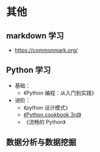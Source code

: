 # 其他

## markdown 学习

- <https://commonmark.org/>

## Python 学习

- 基础：
    - 《Python 编程：从入门到实践》
- 进阶：
    - 《python 设计模式》
    - [《Python cookbook 3rd》](https://python3-cookbook.readthedocs.io/zh_CN/latest/index.html)
    - 《流畅的 Python》

## 数据分析与数据挖掘


